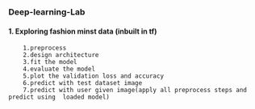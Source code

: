 ### Deep-learning-Lab 
#### 1. Exploring fashion minst data (inbuilt in tf)
        1.preprocess
        2.design architecture
        3.fit the model
        4.evaluate the model
        5.plot the validation loss and accuracy
        6.predict with test dataset image
        7.predict with user given image(apply all preprocess steps and predict using  loaded model)
